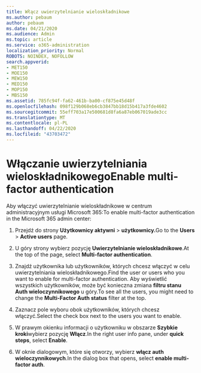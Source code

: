 ```yaml
---
title: Włącz uwierzytelnianie wieloskładnikowe
ms.author: pebaum
author: pebaum
ms.date: 04/21/2020
ms.audience: Admin
ms.topic: article
ms.service: o365-administration
localization_priority: Normal
ROBOTS: NOINDEX, NOFOLLOW
search.appverid:
- MET150
- MOE150
- MEW150
- MED150
- MOP150
- MBS150
ms.assetid: 785fc94f-fa62-461b-ba00-cf875e45d48f
ms.openlocfilehash: 098f129b068eb6cb3847bb18d15b417a3fde4602
ms.sourcegitcommit: 55eff703a17e500681d8fa6a87eb067019ade3cc
ms.translationtype: MT
ms.contentlocale: pl-PL
ms.lasthandoff: 04/22/2020
ms.locfileid: "43703472"
---
```

# <a name="enable-multi-factor-authentication"></a><span data-ttu-id="27bb7-102">Włączanie uwierzytelniania wieloskładnikowego</span><span class="sxs-lookup"><span data-stu-id="27bb7-102">Enable multi-factor authentication</span></span>

<span data-ttu-id="27bb7-103">Aby włączyć uwierzytelnianie wieloskładnikowe w centrum administracyjnym usługi Microsoft 365:</span><span class="sxs-lookup"><span data-stu-id="27bb7-103">To enable multi-factor authentication in the Microsoft 365 admin center:</span></span>

1. <span data-ttu-id="27bb7-104">Przejdź do strony **Użytkownicy aktywni** \> **użytkownicy.**</span><span class="sxs-lookup"><span data-stu-id="27bb7-104">Go to the **Users** \> **Active users** page.</span></span>
    
2. <span data-ttu-id="27bb7-105">U góry strony wybierz pozycję **Uwierzytelnianie wieloskładnikowe**.</span><span class="sxs-lookup"><span data-stu-id="27bb7-105">At the top of the page, select **Multi-factor authentication**.</span></span> 
    
3. <span data-ttu-id="27bb7-106">Znajdź użytkownika lub użytkowników, których chcesz włączyć w celu uwierzytelniania wieloskładnikowego.</span><span class="sxs-lookup"><span data-stu-id="27bb7-106">Find the user or users who you want to enable for multi-factor authentication.</span></span> <span data-ttu-id="27bb7-107">Aby wyświetlić wszystkich użytkowników, może być konieczna zmiana **filtru stanu Auth wieloczynnikowego** u góry.</span><span class="sxs-lookup"><span data-stu-id="27bb7-107">To see all the users, you might need to change the **Multi-Factor Auth status** filter at the top.</span></span>
    
4. <span data-ttu-id="27bb7-108">Zaznacz pole wyboru obok użytkowników, których chcesz włączyć.</span><span class="sxs-lookup"><span data-stu-id="27bb7-108">Select the check box next to the users you want to enable.</span></span>
    
5.  <span data-ttu-id="27bb7-109">W prawym okienku informacji o użytkowniku w obszarze **Szybkie kroki**wybierz pozycję **Włącz**.</span><span class="sxs-lookup"><span data-stu-id="27bb7-109">In the right user info pane, under **quick steps**, select **Enable**.</span></span> 
    
6. <span data-ttu-id="27bb7-110">W oknie dialogowym, które się otworzy, wybierz **włącz auth wieloczynnikowych**.</span><span class="sxs-lookup"><span data-stu-id="27bb7-110">In the dialog box that opens, select **enable multi-factor auth**.</span></span> 
    

